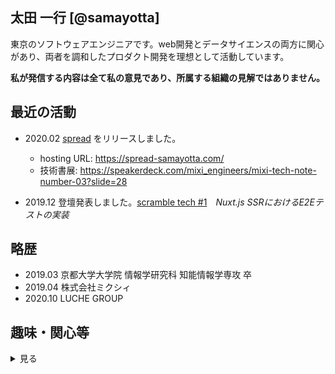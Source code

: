 ## 太田 一行 [@samayotta]
東京のソフトウェアエンジニアです。web開発とデータサイエンスの両方に関心があり、両者を調和したプロダクト開発を理想として活動しています。

**私が発信する内容は全て私の意見であり、所属する組織の見解ではありません。**

## 最近の活動

- 2020.02 [spread](https://github.com/IKKO-Ohta/spread) をリリースしました。
  - hosting URL: https://spread-samayotta.com/
  - 技術書展: https://speakerdeck.com/mixi_engineers/mixi-tech-note-number-03?slide=28

- 2019.12 登壇発表しました。[scramble tech #1](https://scramble.connpass.com/event/157710/?utm_campaign=recent_events&utm_source=feed&utm_medium=atom)　*Nuxt.js SSRにおけるE2Eテストの実装*

## 略歴

- 2019.03 京都大学大学院 情報学研究科 知能情報学専攻 卒
- 2019.04 株式会社ミクシィ
- 2020.10 LUCHE GROUP

## 趣味・関心等

<details>

<summary>見る</summary>

### 語学

TOEFLチャレンジ：目標100点

|            	| R  	| L  	| S  	| W  	| sum 	|
|------------	|----	|----	|----	|----	|-----	|
| 2020/06/17 	| 18 	| 15 	| 10 	| 17 	| 60  	|
| 2021/04/17 	| 21 	| 17  	|  18  	|  21  	|   77  	|  
| 2021/08/28 	| 26 	| 21  	|  18  	|  18  	|   83  	|


### 読書

京都大学 SF幻想文学研究会に所属していました。

好きな小説家は長谷敏司、法月倫太郎、村上春樹、芥川龍之介です。またギリシア・ローマの古典文学・思想に夢中になった時期があり、プラトンやストア派の著作が好きです。

[読書メーター](https://bookmeter.com/users/304053)

### トレーディングカードゲーム

小学生のころから熱狂的なTCGのファンです。国産TCGはほとんどプレイした経験があります。好きなカードゲームはMagic: The Gathering、ヴァイスシュヴァルツ、ポケモンカードゲームです。[spread](https://github.com/IKKO-Ohta/spread) を実際に使ってもらえるのが最近は嬉しいです。

- Magic: The Gatheringが最近好きで、プロツアー出場を目標にプレイしています。プレイされている方はいつでも声かけてください！ 一緒に対戦しましょう。

[カードゲームブログ](https://note.com/samayotta)

</details>
